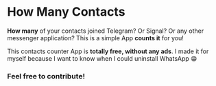# How Many Contacts
**How many** of your contacts joined Telegram? Or Signal? Or any other messenger application? 
This is a simple App **counts it** for you!

This contacts counter App is **totally free, without any ads**. I made it for myself because I want to know when I could uninstall WhatsApp 😁

### Feel free to contribute!

[](/store-assets/ENG-Promotional.png)
